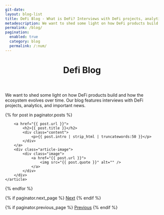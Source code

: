 ```yaml
---
git-date: 
layout: blog-list
title: DeFi Blog - What is DeFi? Interviews with DeFi projects, analytics, and important news
metadescription: We want to shed some light on how DeFi products build and how the ecosystem evolves over time. Our blog features interviews with DeFi projects, analytics, and important news.
permalink: /blog/
pagination:
  enabled: true
  category: blog
  permalink: /:num/  
---
```


<header>
<h1 class="align-center">De<span class="text-green">fi</span> <span class="text-orange">Blog</span></h1>
</header>
We want to shed some light on how DeFi products build and how the ecosystem evolves over time. Our blog features interviews with DeFi projects, analytics, and important news.

<section class="tiles">

{% for post in paginator.posts %}
	<article class="style{{ forloop.index | random_number: 0, 10 }}">



		<a href="{{ post.url }}">
			<h2>{{ post.title }}</h2>
			<div class="content">
				<p>{{ post.intro | strip_html | truncatewords:50 }}</p>
			</div>
		</a>
		<div class="article-image">
			<div class="image">
				<a href="{{ post.url }}">
					<img src="{{ post.quote }}" alt="" />
				</a>
			</div>
		</div>
	</article>
{% endfor %}

</section>

{% if paginator.next_page %}
  <a class="button" href="{{ paginator.next_page_path | prepend: site.baseurl }}">Next</a>
{% endif %}

  {% if paginator.previous_page %}
    <a class="button" href="{{ paginator.previous_page_path | prepend: site.baseurl }}">Previous</a>
  {% endif %}
